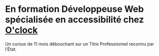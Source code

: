 # En formation Développeuse Web spécialisée en accessibilité chez [O'clock](https://oclock.io/)
Un cursus de 11 mois débouchant sur un Titre Professionnel reconnu par l’État.
